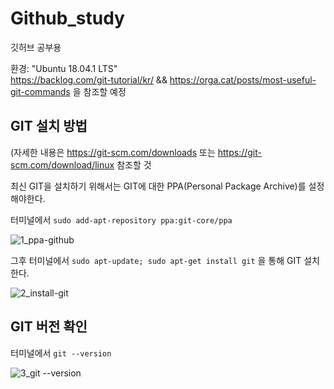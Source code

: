 # Github_study
깃허브 공부용

환경: "Ubuntu 18.04.1 LTS"  
https://backlog.com/git-tutorial/kr/ && https://orga.cat/posts/most-useful-git-commands 을 참조할 예정

GIT 설치 방법
-----------
(자세한 내용은 https://git-scm.com/downloads 또는 https://git-scm.com/download/linux 참조할 것  

최신 GIT을 설치하기 위해서는 GIT에 대한 PPA(Personal Package Archive)를 설정해야한다. 

터미널에서 `sudo add-apt-repository ppa:git-core/ppa`  

![1_ppa-github](https://user-images.githubusercontent.com/17330864/52937363-49f4a880-33a2-11e9-9959-00d71f41aaa4.png)

그후 터미널에서 `sudo apt-update; sudo apt-get install git` 을 통해 GIT 설치한다.  

![2_install-git](https://user-images.githubusercontent.com/17330864/52937611-f6cf2580-33a2-11e9-8d36-bf1b25d0a0e1.png)


GIT 버전 확인
-----------
터미널에서 `git --version`

![3_git --version](https://user-images.githubusercontent.com/17330864/52937756-59282600-33a3-11e9-8ce0-b899f5e1cd7f.png)
